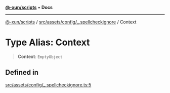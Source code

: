 [**@-xun/scripts**](../../../../../README.md) • **Docs**

***

[@-xun/scripts](../../../../../README.md) / [src/assets/config/\_.spellcheckignore](../README.md) / Context

# Type Alias: Context

> **Context**: `EmptyObject`

## Defined in

[src/assets/config/\_.spellcheckignore.ts:5](https://github.com/Xunnamius/xscripts/blob/8feaaa78a9f524f02e4cc9204ef84f329d31ab94/src/assets/config/_.spellcheckignore.ts#L5)
